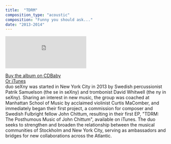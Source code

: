 ```yaml
---
title:  "TDRM"
composition_type: "acoustic"
composition: "Funny you should ask..."
date: "2013-2014"
--- 
```


<iframe width="50%" height="100" scrolling="no" frameborder="no" src="https://w.soundcloud.com/player/?url=https%3A//api.soundcloud.com/tracks/200057179&amp;auto_play=false&amp;hide_related=false&amp;show_comments=true&amp;show_user=true&amp;show_reposts=false&amp;visual=true"></iframe>  
  
[Buy the album on CDBaby](http://www.cdbaby.com/cd/sexny)  
[Or iTunes](https://itunes.apple.com/us/album/tdrm-posthumous-music-john/id975195269)  
duo seXny was started in New York City in 2013 by Swedish percussionist Patrik Samuelson (the se in seXny) and trombonist David Whitwell (the ny in seXny). Sharing an interest in new music, the group was coached at Manhattan School of Music by acclaimed violinist Curtis MaComber, and immediately began their first project, a commission for composer and Swedish Fulbright fellow John Chittum, resulting in their first EP, "TDRM: The Posthumous Music of John Chittum", available on iTunes. The duo seeks to strengthen and broaden the relationship between the musical communities of Stockholm and New York City, serving as ambassadors and bridges for new collaborations across the Atlantic.  